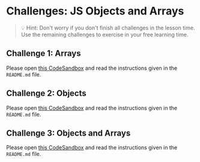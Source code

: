 # Challenges: JS Objects and Arrays

> 💡 Hint: Don't worry if you don't finish all challenges in the lesson time. Use the remaining
> challenges to exercise in your free learning time.

## Challenge 1: Arrays

Please open
[this CodeSandbox](https://codesandbox.io/s/github/neuefische/web-exercises/tree/main/sessions/js-objects-and-arrays/arrays?file=/md/README.md)
and read the instructions given in the `README.md` file.

## Challenge 2: Objects

Please open
[this CodeSandbox](https://codesandbox.io/s/github/neuefische/web-exercises/tree/main/sessions/js-objects-and-arrays/objects?file=/md/README.md)
and read the instructions given in the `README.md` file.

## Challenge 3: Objects and Arrays

Please open
[this CodeSandbox](https://codesandbox.io/s/github/neuefische/web-exercises/tree/main/sessions/js-objects-and-arrays/objects-and-arrays?file=/md/README.md)
and read the instructions given in the `README.md` file.
